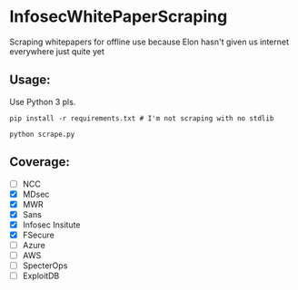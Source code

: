 # InfosecWhitePaperScraping
Scraping whitepapers for offline use because Elon hasn't given us internet everywhere just quite yet

## Usage:
Use Python 3 pls.
```
pip install -r requirements.txt # I'm not scraping with no stdlib

python scrape.py
```


## Coverage:
- [ ] NCC
- [X] MDsec
- [X] MWR
- [X] Sans
- [X] Infosec Insitute 
- [X] FSecure
- [ ] Azure
- [ ] AWS
- [ ] SpecterOps
- [ ] ExploitDB
